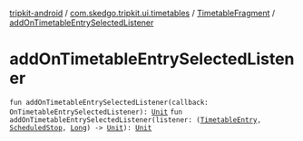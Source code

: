[tripkit-android](../../index.md) / [com.skedgo.tripkit.ui.timetables](../index.md) / [TimetableFragment](index.md) / [addOnTimetableEntrySelectedListener](./add-on-timetable-entry-selected-listener.md)

# addOnTimetableEntrySelectedListener

`fun addOnTimetableEntrySelectedListener(callback: OnTimetableEntrySelectedListener): `[`Unit`](https://kotlinlang.org/api/latest/jvm/stdlib/kotlin/-unit/index.html)
`fun addOnTimetableEntrySelectedListener(listener: (`[`TimetableEntry`](../../com.skedgo.tripkit.ui.model/-timetable-entry/index.md)`, `[`ScheduledStop`](../../com.skedgo.tripkit.common.model/-scheduled-stop/index.md)`, `[`Long`](https://kotlinlang.org/api/latest/jvm/stdlib/kotlin/-long/index.html)`) -> `[`Unit`](https://kotlinlang.org/api/latest/jvm/stdlib/kotlin/-unit/index.html)`): `[`Unit`](https://kotlinlang.org/api/latest/jvm/stdlib/kotlin/-unit/index.html)